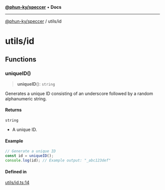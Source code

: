 [**@phun-ky/speccer**](../README.md) • **Docs**

***

[@phun-ky/speccer](../README.md) / utils/id

# utils/id

## Functions

### uniqueID()

> **uniqueID**(): `string`

Generates a unique ID consisting of an underscore followed by a random alphanumeric string.

#### Returns

`string`

- A unique ID.

#### Example

```ts
// Generate a unique ID
const id = uniqueID();
console.log(id); // Example output: "_abc123def"
```

#### Defined in

[utils/id.ts:14](https://github.com/phun-ky/speccer/blob/main/src/utils/id.ts#L14)
